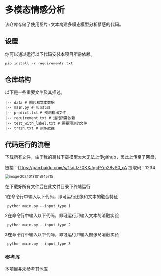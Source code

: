 # 多模态情感分析

该仓库存储了使用图片+文本构建多模态模型分析情感的代码。

## 设置

你可以通过运行以下代码安装本项目所需依赖。

```
pip install -r requirements.txt
```



## 仓库结构

以下是一些重要文件及其描述。

```
|-- data # 图片和文本数据
|-- main.py # 实现代码
|-- predict.txt # 预测输出文件
|-- requirement.txt # 运行所需依赖
|-- test_with_label.txt # 需要预测的文件
|-- train.txt # 训练数据
```



## 代码运行的流程

下载所有文件，由于我的离线下载模型太大无法上传github，因此上传至了网盘，

链接：https://pan.baidu.com/s/1sdJzZ0KXJqcPZm28vS0_xA 
提取码：1234

<img src="C:\Users\Lenovo\AppData\Roaming\Typora\typora-user-images\image-20240131015945715.png" alt="image-20240131015945715" style="zoom:80%;" />

在下载好所有文件后在此文件目录下终端运行

1在命令行中输入以下代码，即可运行图像和文本的融合特征

```
 python main.py --input_type 1
```

2在命令行中输入以下代码，即可运行只输入文本的消融实验

```
 python main.py --input_type 2
```

3在命令行中输入以下代码，即可运行只输入图像的消融实验

```
 python main.py --input_type 3
```

### 参考库

本项目并未参考其他库